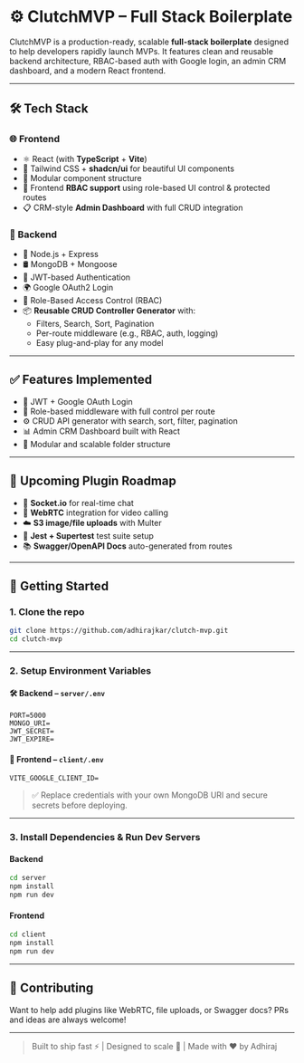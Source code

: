 # ⚙️ ClutchMVP – Full Stack Boilerplate

ClutchMVP is a production-ready, scalable **full-stack boilerplate** designed to help developers rapidly launch MVPs. It features clean and reusable backend architecture, RBAC-based auth with Google login, an admin CRM dashboard, and a modern React frontend.

---

## 🛠 Tech Stack

### 🌐 Frontend
- ⚛️ React (with **TypeScript** + **Vite**)
- 🎨 Tailwind CSS + **shadcn/ui** for beautiful UI components
- 🧠 Modular component structure
- 🔐 Frontend **RBAC support** using role-based UI control & protected routes
- 📋 CRM-style **Admin Dashboard** with full CRUD integration

### 🧰 Backend
- 🔧 Node.js + Express
- 🛢 MongoDB + Mongoose
- 🔐 JWT-based Authentication
- 🌍 Google OAuth2 Login
- 🧱 Role-Based Access Control (RBAC)
- 📦 **Reusable CRUD Controller Generator** with:
  - Filters, Search, Sort, Pagination
  - Per-route middleware (e.g., RBAC, auth, logging)
  - Easy plug-and-play for any model

---

## ✅ Features Implemented

- 🔑 JWT + Google OAuth Login
- 👮 Role-based middleware with full control per route
- ⚙️ CRUD API generator with search, sort, filter, pagination
- 📊 Admin CRM Dashboard built with React
- 🧱 Modular and scalable folder structure

---

## 🧩 Upcoming Plugin Roadmap

- 💬 **Socket.io** for real-time chat
- 🎥 **WebRTC** integration for video calling
- ☁️ **S3 image/file uploads** with Multer
- 🧪 **Jest + Supertest** test suite setup
- 📚 **Swagger/OpenAPI Docs** auto-generated from routes

---

## 🚀 Getting Started

### 1. Clone the repo

```bash
git clone https://github.com/adhirajkar/clutch-mvp.git
cd clutch-mvp
```

---

### 2. Setup Environment Variables

#### 🛠 Backend – `server/.env`

```env
PORT=5000
MONGO_URI=
JWT_SECRET=
JWT_EXPIRE=
```

#### 🎨 Frontend – `client/.env`

```env
VITE_GOOGLE_CLIENT_ID=
```

> ✅ Replace credentials with your own MongoDB URI and secure secrets before deploying.

---

### 3. Install Dependencies & Run Dev Servers

#### Backend

```bash
cd server
npm install
npm run dev
```

#### Frontend

```bash
cd client
npm install
npm run dev
```


---

## 🤝 Contributing

Want to help add plugins like WebRTC, file uploads, or Swagger docs? PRs and ideas are always welcome!

---


> Built to ship fast ⚡ | Designed to scale 🚀 | Made with ❤️ by Adhiraj
